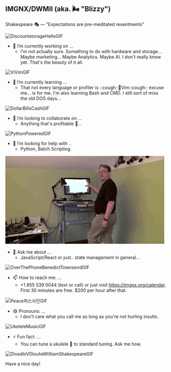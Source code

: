 ## IMGNX/DWMII (aka. 🌬️ "Blizzy")

Shakespeare 🎭 — "Expectations are pre-meditated resentments"


![DiscountstorageHelloGIF](https://github.com/user-attachments/assets/45c109a3-3fb6-4a69-8bf2-dd3c77809c3a)
- 🔭 I’m currently working on ...
  * I'm not actually sure. Something to do with hardware and storage... Maybe marketing... Maybe Analytics. Maybe AI. I don't really know yet. That's the beauty of it all.

![ViVimGIF](https://github.com/user-attachments/assets/ce4bbf5e-af80-47dd-a7ad-210b4fef78fc)
- 🌱 I’m currently learning ...
  * That not every language or profiler is ::cough::🤖Vim::cough:: excuse me... is for me. I'm also learning Bash and CMD. I still sort of miss the old DOS days...

![DollarBillsCashGIF](https://github.com/user-attachments/assets/aba114d8-8833-41b6-81bb-8d95f73274e7)
- 👯 I’m looking to collaborate on ...
  * Anything that's profitable 🤑...

![PythonPoweredGIF](https://github.com/user-attachments/assets/bb671b9e-c85d-461f-ae2e-cf5d7fd17b27)
- 🤔 I’m looking for help with ..
  * Python, Batch Scripting.

![alt text](image.png)
- 💬 Ask me about ...
  * JavaScript/React or just.. state management in general...
 
![OverThePhoneBenedictTownsendGIF](https://github.com/user-attachments/assets/1ade38a9-dc16-47c1-84f1-6abfb62e4029)
- 📫 How to reach me: ...
  * +1 855 539 0044 (text or call) or just visit https://imgnx.org/calendar. First 30 minutes are free. $200 per hour after that.
  
![Peace피스사인GIF](https://github.com/user-attachments/assets/8eed838c-c76a-49fa-80e4-bb9fe63551c4)
- 😄 Pronouns: ...
  * I don't care what you call me as long as you're not hurling insults.

![UkeleleMusicGIF](https://github.com/user-attachments/assets/29d5b567-f2dd-4f1a-8fa6-013fddc0151c)
- ⚡ Fun fact: ...
  * You can tune a ukulele 🌺 to standard tuning. Ask me how.

![DivadloVDlouhéWilliamShakespeareGIF](https://github.com/user-attachments/assets/2e9a2476-f24e-4fb7-bdbb-bfd2f051c9ff)

Have a nice day!
